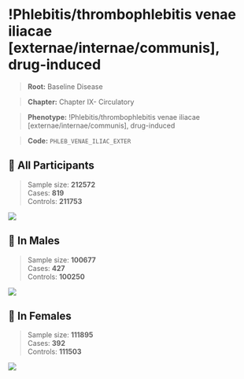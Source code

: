 # !Phlebitis/thrombophlebitis venae iliacae [externae/internae/communis], drug-induced

> **Root:** Baseline Disease  

> **Chapter:** Chapter IX- Circulatory  

> **Phenotype:** !Phlebitis/thrombophlebitis venae iliacae [externae/internae/communis], drug-induced  

> **Code:** `PHLEB_VENAE_ILIAC_EXTER`

## 🧪 All Participants  
> Sample size: **212572**  
> Cases: **819**  
> Controls: **211753**
<img src="/Disease/Figures/ALL/Baseline/PHLEB_VENAE_ILIAC_EXTER.png"/>
<CsvTable src="/Disease_Data/ALL/Baseline/LG_PHLEB_VENAE_ILIAC_EXTER.csv" label="🔍 View full results" />

## 👨 In Males  
> Sample size: **100677**  
> Cases: **427**  
> Controls: **100250**
<img src="/Disease/Figures/Male/Baseline/PHLEB_VENAE_ILIAC_EXTER.png"/>
<CsvTable src="/Disease_Data/Male/Baseline/LG_PHLEB_VENAE_ILIAC_EXTER.csv" label="🔍 View full results" />

## 👩 In Females  
> Sample size: **111895**  
> Cases: **392**  
> Controls: **111503**
<img src="/Disease/Figures/Female/Baseline/PHLEB_VENAE_ILIAC_EXTER.png"/>
<CsvTable src="/Disease_Data/Female/Baseline/LG_PHLEB_VENAE_ILIAC_EXTER.csv" label="🔍 View full results" />
